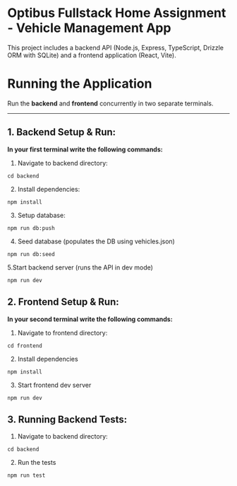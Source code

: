 # Optibus Fullstack Home Assignment - Vehicle Management App

This project includes a backend API (Node.js, Express, TypeScript, Drizzle ORM with SQLite) and a 
frontend application (React, Vite).




# Running the Application

Run the **backend** and **frontend** concurrently in two separate terminals.

---

## 1. Backend Setup & Run:

**In your first terminal write the following commands:**

1. Navigate to backend directory:

```
cd backend
```
2. Install dependencies:
```
npm install
```
3. Setup database:
```
npm run db:push
```
4. Seed database (populates the DB using vehicles.json)

```
npm run db:seed
```
5.Start backend server (runs the API in dev mode)
```
npm run dev
```


##  2. Frontend Setup & Run:

**In your second terminal write the following commands:**

1. Navigate to frontend directory:
```
cd frontend
```
2. Install dependencies
```
npm install
```
3. Start frontend dev server 

```
npm run dev
```


##  3. Running Backend Tests:

1. Navigate to backend directory:
```
cd backend
```
2. Run the tests
```
npm run test
```

